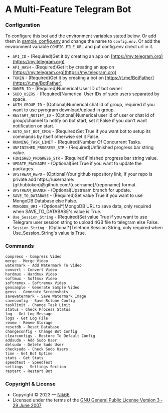 # A Multi-Feature Telegram Bot


### Configuration
To configure this bot add the environment variables stated below. Or add them in [sample_config.env](./sample_config.env) and change the name to `config.env`. Or add the environment variable `CONFIG_FILE_URL` and put config.env direct url in it.
- `API_ID` - (Required)Get it by creating an app on [https://my.telegram.org](https://my.telegram.org)
- `API_HASH` - (Required)Get it by creating an app on [https://my.telegram.org](https://my.telegram.org)
- `TOKEN` - (Required)Get it by creating a bot on [https://t.me/BotFather](https://t.me/BotFather)
- `OWNER_ID` - (Required)Numerical User ID of bot owner
- `SUDO_USERS` - (Required)Numerical User IDs of sudo users separated by space.
- `AUTH_GROUP_ID` - (Optional)Numerical chat id of group, required if you want to use pyrogram download/upload in group.
- `RESTART_NOTIFY_ID` - (Optional)Numerical user id of user or chat id of group/channel to notify on bot start, set it False if you don't want notification on start.
- `AUTO_SET_BOT_CMDS` - (Required)Set True if you want bot to setup its commands by itself otherwise set it False.
- `RUNNING_TASK_LIMIT` - (Required)Number Of Concurrent Tasks.
- `UNFINISHED_PROGRESS_STR` - (Required)Unfinished progress bar string value.
- `FINISHED_PROGRESS_STR` - (Required)Finished progress bar string value.
- `UPDATE_PACKAGES` - (Optional)Set True if you want to update the packages.
- `UPSTREAM_REPO` - (Optional)Your github repository link, if your repo is private add https://username:{githubtoken}@github.com/{username}/{reponame} format.
- `UPSTREAM_BRANCH` - (Optional)Upstream branch for update.
- `SAVE_TO_DATABASE` - (Required)Set value True if you want to use MongoDB Database else False.
- `MONGODB_URI` - (Optional*)MongoDB URL to save data, only required when SAVE_TO_DATABASE's value is True.
- `Use_Session_String` - (Required)Set value True if you want to use Telegram user session string to upload 4GB file to telegram else False.
- `Session_String` - (Optional*)Telethon Session String, only required when Use_Session_String's value is True.

### Commands
```
compress - Compress Video
merge - Merge Video
watermark - Add Watermark To Video
convert - Convert Video
hardmux - Hardmux Video
softmux - Softmux Video
softremux - Softremux Video
gensample - Generate Sample Video
genss - Generate Screenshots
savewatermark - Save Watermark Image
saveconfig - Save Rclone Config
tasklimit - Change Task Limit
status - Check Process Status
log - Get Log Message
logs - Get Log File
renew - Renew Storage
resetdb - Reset Database
changeconfig - Change Bot Config
clearconfigs - Restore To Default Config
addsudo - Add Sudo User
delsudo - Delete Sudo User
checksudo - Check Sudo Users
time - Get Bot Uptime
stats - Get Stats
speedtest - SpeedTest
settings - Settings Section
restart - Restart Bot
```



### Copyright & License
- Copyright &copy; 2023 &mdash; [Nik66](https://github.com/sahilgit55)
- Licensed under the terms of the [GNU General Public License Version 3 &dash; 29 June 2007](./LICENSE)